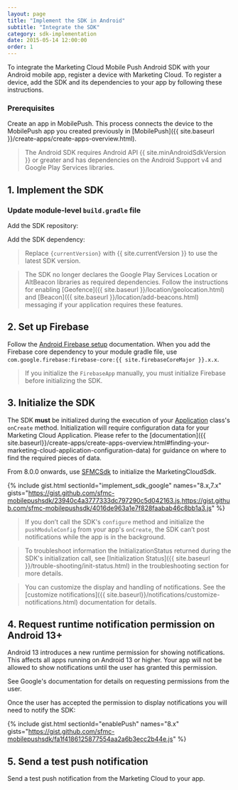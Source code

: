 ```yaml
---
layout: page
title: "Implement the SDK in Android"
subtitle: "Integrate the SDK"
category: sdk-implementation
date: 2015-05-14 12:00:00
order: 1
---
```


To integrate the Marketing Cloud Mobile Push Android SDK with your Android mobile app, register a device with Marketing Cloud. To register a device, add the SDK and its dependencies to your app by following these instructions.

### Prerequisites

Create an app in MobilePush. This process connects the device to the MobilePush app you created previously in [MobilePush]({{ site.baseurl }}/create-apps/create-apps-overview.html).

> The Android SDK requires Android API {{ site.minAndroidSdkVersion }} or greater and has dependencies on the Android Support v4 and Google Play Services libraries.

## 1.  Implement the SDK

### Update module-level `build.gradle` file

Add the SDK repository:
<script src="https://gist.github.com/sfmc-mobilepushsdk/d1caa687eedbf5792f1ea399cf8e5749.js"></script>

Add the SDK dependency:
<script src="https://gist.github.com/sfmc-mobilepushsdk/847e10adaed170e613a21986487d47d5.js"></script>

> Replace `{currentVersion}` with {{ site.currentVersion }} to use the latest SDK version.

> The SDK no longer declares the Google Play Services Location or AltBeacon libraries as required dependencies.  Follow the instructions for enabling [Geofence]({{ site.baseurl }}/location/geolocation.html) and [Beacon]({{ site.baseurl }}/location/add-beacons.html) messaging if your application requires these features.

## 2.  Set up Firebase

Follow the [Android Firebase setup](https://firebase.google.com/docs/android/setup) documentation.  When you add the Firebase core dependency to your module gradle file, use `com.google.firebase:firebase-core:{{ site.firebaseCoreMajor }}.x.x`.

> If you initialize the `FirebaseApp` manually, you must initialize Firebase before initializing the SDK.

## 3.  Initialize the SDK

The SDK **must** be initialized during the execution of your [Application](https://developer.android.com/reference/android/app/Application) class's `onCreate` method.  Initialization will require configuration data for your Marketing Cloud Application.  Please refer to the [documentation]({{ site.baseurl}}/create-apps/create-apps-overview.html#finding-your-marketing-cloud-application-configuration-data) for guidance on where to find the required pieces of data.

From 8.0.0 onwards, use [SFMCSdk]() to initialize the MarketingCloudSdk.

{% include gist.html sectionId="implement_sdk_google" names="8.x,7.x" gists="https://gist.github.com/sfmc-mobilepushsdk/23940c4a3777333dc797290c5d042163.js,https://gist.github.com/sfmc-mobilepushsdk/4016de963a1e7f828faabab46c8bb1a3.js" %}

> If you don’t call the SDK's `configure` method and initialize the `pushModuleConfig` from your app's `onCreate`, the SDK can’t post notifications while the app is in the background.

> To troubleshoot information the InitializationStatus returned during the SDK's initialization call, see [Initialization Status]({{ site.baseurl }}/trouble-shooting/init-status.html) in the troubleshooting section for more details.

> You can customize the display and handling of notifications. See the [customize notifications]({{ site.baseurl}}/notifications/customize-notifications.html) documentation for details.

## 4. Request runtime notification permission on Android 13+

Android 13 introduces a new runtime permission for showing notifications. This affects all apps running on Android 13 or higher. Your app will not be allowed to show notifications until the user has granted this permission.

See Google's documentation for details on requesting permissions from the user.

Once the user has accepted the permission to display notifications you will need to notify the SDK:


{% include gist.html sectionId="enablePush" names="8.x" gists="https://gist.github.com/sfmc-mobilepushsdk/fa1f4186125877554aa2a6b3ecc2b44e.js" %}


## 5. Send a test push notification

Send a test push notification from the Marketing Cloud to your app.
